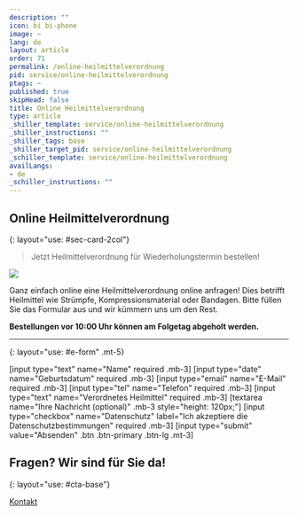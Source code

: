 ```yaml
---
description: ""
icon: bi bi-phone
image: ~
lang: de
layout: article
order: 71
permalink: /online-heilmittelverordnung
pid: service/online-heilmittelverordnung
ptags: ~
published: true
skipHead: false
title: Online Heilmittelverordnung
type: article
_shiller_template: service/online-heilmittelverordnung
_shiller_instructions: ""
_shiller_tags: base
_shiller_target_pid: service/online-heilmittelverordnung
_schiller_template: service/online-heilmittelverordnung
availLangs:
- de
_schiller_instructions: ""
---
```

## Online Heilmittelverordnung
{: layout="use: #sec-card-2col"}

> Jetzt Heilmittelverordnung für Wiederholungstermin bestellen!

![](https://cdn.leuffen.de//leu-stock/v2/96/c_gfedcba/AdobeStock_249986710.webp)

Ganz einfach online eine Heilmittelverordnung online anfragen! Dies betrifft Heilmittel wie Strümpfe, Kompressionsmaterial oder Bandagen. Bitte füllen Sie das Formular aus und wir kümmern uns um den Rest.

**Bestellungen vor 10:00 Uhr können am Folgetag abgeholt werden.**



---
{: layout="use: #e-form" .mt-5}

[input type="text"  name="Name" required .mb-3]
[input type="date" name="Geburtsdatum" required .mb-3]
[input type="email" name="E-Mail" required .mb-3]
[input type="tel" name="Telefon" required .mb-3]
[input type="text" name="Verordnetes Heilmittel" required .mb-3]
[textarea name="Ihre Nachricht (optional)" .mb-3 style="height: 120px;"]
[input type="checkbox" name="Datenschutz" label="Ich akzeptiere die Datenschutzbestimmungen" required .mb-3]
[input type="submit" value="Absenden" .btn .btn-primary .btn-lg .mt-3]



## Fragen? Wir sind für Sie da!
{: layout="use: #cta-base"}

[Kontakt](/kontakt)